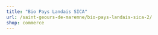 ```yaml
---
title: "Bio Pays Landais SICA"
url: /saint-geours-de-maremne/bio-pays-landais-sica-2/
shop: commerce
---
```

